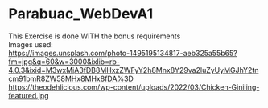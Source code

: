 # Parabuac_WebDevA1
This Exercise is done WITH the bonus requirements<br>
Images used:<br>
https://images.unsplash.com/photo-1495195134817-aeb325a55b65?fm=jpg&q=60&w=3000&ixlib=rb-4.0.3&ixid=M3wxMjA3fDB8MHxzZWFyY2h8Mnx8Y29va2luZyUyMGJhY2tncm91bmR8ZW58MHx8MHx8fDA%3D<br>
https://theodehlicious.com/wp-content/uploads/2022/03/Chicken-Giniling-featured.jpg
